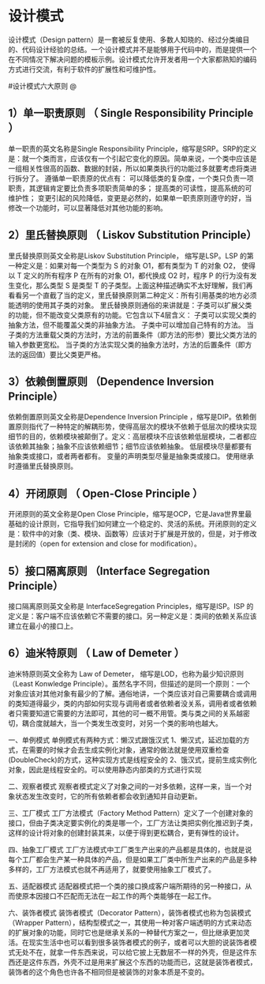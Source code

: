 # 设计模式

设计模式（Design pattern）是一套被反复使用、多数人知晓的、经过分类编目的、代码设计经验的总结。一个设计模式并不是能够用于代码中的，而是提供一个在不同情况下解决问题的模板示例。设计模式允许开发者用一个大家都熟知的编码方式进行交流，有利于软件的扩展性和可维护性。

#设计模式六大原则
@
 
<h2> 1）单一职责原则 （ Single Responsibility Principle ）</h2>
单一职责的英文名称是Single Responsibility Principle，缩写是SRP。SRP的定义是：就一个类而言，应该仅有一个引起它变化的原因。简单来说，一个类中应该是一组相关性很高的函数、数据的封装，所以如果类执行的功能过多就要考虑将类进行拆分了。 
	遵循单一职责原的优点有：
	可以降低类的复杂度，一个类只负责一项职责，其逻辑肯定要比负责多项职责简单的多；
	提高类的可读性，提高系统的可维护性；
	变更引起的风险降低，变更是必然的，如果单一职责原则遵守的好，当修改一个功能时，可以显著降低对其他功能的影响。
     <h2> 2）里氏替换原则 （ Liskov Substitution Principle）</h2> 
里氏替换原则英文全称是Liskov Substitution Principle， 缩写是LSP。LSP 的第一种定义是：如果对每一个类型为 S 的对象 O1，都有类型为 T 的对象 O2， 使得以 T 定义的所有程序 P 在所有的对象 O1，都代换成 O2 时，程序 P 的行为没有发生变化，那么类型 S 是类型 T 的子类型。上面这种描述确实不太好理解，我们再看看另一个直截了当的定义，里氏替换原则第二种定义：所有引用基类的地方必须能透明的使用其子类的对象。 
	 里氏替换原则通俗的来讲就是：子类可以扩展父类的功能，但不能改变父类原有的功能。它包含以下4层含义：
	子类可以实现父类的抽象方法，但不能覆盖父类的非抽象方法。
	子类中可以增加自己特有的方法。
	当子类的方法重载父类的方法时，方法的前置条件（即方法的形参）要比父类方法的输入参数更宽松。
	当子类的方法实现父类的抽象方法时，方法的后置条件（即方法的返回值）要比父类更严格。
     <h2> 3）依赖倒置原则 （Dependence Inversion Principle）</h2> 
依赖倒置原则英文全称是Dependence Inversion Principle ，缩写是DIP。依赖倒置原则指代了一种特定的解耦形势，使得高层次的模块不依赖于低层次的模块实现细节的目的，依赖模块被颠倒了。定义：高层模块不应该依赖低层模块，二者都应该依赖其抽象；抽象不应该依赖细节；细节应该依赖抽象。
	低层模块尽量都要有抽象类或接口，或者两者都有。
	变量的声明类型尽量是抽象类或接口。
	使用继承时遵循里氏替换原则。
     <h2> 4）开闭原则 （ Open-Close Principle ）</h2> 
开闭原则的英文全称是Open Close Principle，缩写是OCP，它是Java世界里最基础的设计原则，它指导我们如何建立一个稳定的、灵活的系统。开闭原则的定义是：软件中的对象（类、模块、函数等）应该对于扩展是开放的，但是，对于修改是封闭的（open for extension and close for modification）。
     <h2> 5）接口隔离原则 （Interface Segregation Principle）</h2> 
接口隔离原则英文全称是 InterfaceSegregation Principles，缩写是ISP。ISP 的定义是：客户端不应该依赖它不需要的接口。另一种定义是：类间的依赖关系应该建立在最小的接口上。
     <h2> 6）迪米特原则 （ Law of Demeter ）</h2> 
迪米特原则英文全称为 Law of Demeter， 缩写是LOD，也称为最少知识原则（Least Konwledge Principle）。虽然名字不同，但描述的是同一个原则：一个对象应该对其他对象有最少的了解。通俗地讲，一个类应该对自己需要耦合或调用的类知道得最少，类的内部如何实现与调用者或者依赖者没关系，调用者或者依赖者只需要知道它需要的方法即可，其他的可一概不用管。类与类之间的关系越密切，耦合度就越大，当一个类发生改变时，对另一个类的影响也越大。


一、单例模式
	单例模式有两种方式：懒汉式跟饿汉式
	1、懒汉式，延迟加载的方式，在需要的时候才会去生成实例化对象，通常的做法就是使用双重检查(DoubleCheck)的方式，这种实现方式是线程安全的
	2、饿汉式，提前生成实例化对象，因此是线程安全的。可以使用静态内部类的方式进行实现
	
二、观察者模式
	观察者模式定义了对象之间的一对多依赖，这样一来，当一个对象状态发生改变时，它的所有依赖者都会收到通知并自动更新。

三、工厂模式
	工厂方法模式（Factory Method Pattern）定义了一个创建对象的接口，但由子类决定要实例化的类是哪一个，工厂方法让类把实例化推迟到子类，这样的设计将对象的创建封装其来，以便于得到更松耦合，更有弹性的设计。

四、抽象工厂模式
	工厂方法模式中工厂类生产出来的产品都是具体的，也就是说每个工厂都会生产某一种具体的产品，但是如果工厂类中所生产出来的产品是多种多样的，工厂方法模式也就不再适用了，就要使用抽象工厂模式了。 
	
五、适配器模式
	适配器模式把一个类的接口换成客户端所期待的另一种接口，从而使原本因接口不匹配而无法在一起工作的两个类能够在一起工作。 
	
六、装饰者模式
	装饰者模式（Decorator Pattern），装饰者模式也称为包装模式（Wrapper Pattern），结构型模式之一，其使用一种对客户端透明的方式来动态的扩展对象的功能，同时它也是继承关系的一种替代方案之一，但比继承更加灵活。在现实生活中也可以看到很多装饰者模式的例子，或者可以大胆的说装饰者模式无处不在，就拿一件东西来说，可以给它披上无数层不一样的外壳，但是这件东西还是这件东西，外壳不过是用来扩展这个东西的功能而已，这就是装饰者模式，装饰者的这个角色也许各不相同但是被装饰的对象本质是不变的。 